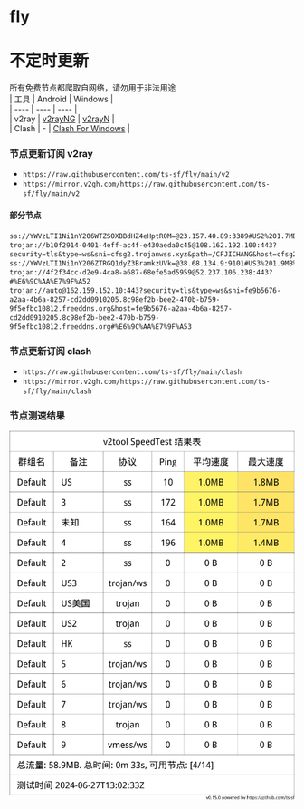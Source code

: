 # fly
# 不定时更新
所有免费节点都爬取自网络，请勿用于非法用途  
|  工具  | Android  | Windows  |  
|  ----  | ----   | ----  |  
| v2ray  | [v2rayNG](https://github.com/2dust/v2rayNG/releases) | [v2rayN](https://github.com/2dust/v2rayN/releases) |  
| Clash  | - | [Clash For Windows](https://github.com/2dust/clashN/releases) | 
  
### 节点更新订阅  v2ray
- `https://raw.githubusercontent.com/ts-sf/fly/main/v2`  
- `https://mirror.v2gh.com/https://raw.githubusercontent.com/ts-sf/fly/main/v2`  

#### 部分节点  
``` 
ss://YWVzLTI1Ni1nY206WTZSOXBBdHZ4eHptR0M=@23.157.40.89:3389#US2%201.7MB%2Fs
trojan://b10f2914-0401-4eff-ac4f-e430aeda0c45@108.162.192.100:443?security=tls&type=ws&sni=cfsg2.trojanwss.xyz&path=/CFJICHANG&host=cfsg2.trojanwss.xyz#%E6%9C%AA%E7%9F%A5
ss://YWVzLTI1Ni1nY206ZTRGQ1dyZ3BramkzUVk=@38.68.134.9:9101#US3%201.9MB%2Fs
trojan://4f2f34cc-d2e9-4ca8-a687-68efe5ad5959@52.237.106.238:443?#%E6%9C%AA%E7%9F%A52
trojan://auto@162.159.152.10:443?security=tls&type=ws&sni=fe9b5676-a2aa-4b6a-8257-cd2dd0910205.8c98ef2b-bee2-470b-b759-9f5efbc10812.freeddns.org&host=fe9b5676-a2aa-4b6a-8257-cd2dd0910205.8c98ef2b-bee2-470b-b759-9f5efbc10812.freeddns.org#%E6%9C%AA%E7%9F%A53
```
### 节点更新订阅  clash
- `https://raw.githubusercontent.com/ts-sf/fly/main/clash`  
- `https://mirror.v2gh.com/https://raw.githubusercontent.com/ts-sf/fly/main/clash`  

### 节点测速结果
![image](traffic.png)
